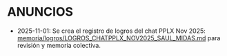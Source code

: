 # ANUNCIOS

- 2025-11-01: Se crea el registro de logros del chat PPLX Nov 2025: [memoria/logros/LOGROS_CHATPPLX_NOV2025_SAUL_MIDAS.md](../memoria/logros/LOGROS_CHATPPLX_NOV2025_SAUL_MIDAS.md) para revisión y memoria colectiva.
